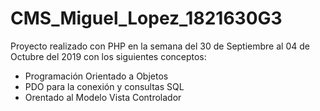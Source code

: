 # CMS_Miguel_Lopez_1821630G3
Proyecto realizado con PHP en la semana del 30 de Septiembre al 04 de Octubre del 2019 con los siguientes conceptos:
- Programación Orientado a Objetos
- PDO para la conexión y consultas SQL
- Orentado al Modelo Vista Controlador
